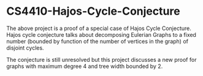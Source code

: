 # CS4410-Hajos-Cycle-Conjecture
The above project is a proof of a special case of Hajos Cycle Conjecture. 
Hajos cycle conjecture talks about decomposing Eulerian Graphs to a fixed number (bounded by function of the number of vertices in
the graph) of disjoint cycles.

The conjecture is still unresolved but this project discusses a new proof for graphs with maximum degree 4 and tree width bounded by 2.

